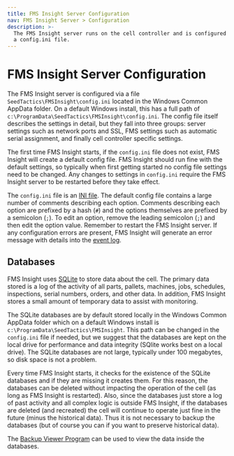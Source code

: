 ```yaml
---
title: FMS Insight Server Configuration
nav: FMS Insight Server > Configuration
description: >-
  The FMS Insight server runs on the cell controller and is configured by
  a config.ini file.
---
```


# FMS Insight Server Configuration

The FMS Insight server is configured via a file
`SeedTactics\FMSInsight\config.ini` located in the Windows Common AppData
folder. On a default Windows install, this has a full path of
`c:\ProgramData\SeedTactics\FMSInsight\config.ini`. The config file itself
describes the settings in detail, but they fall into three groups: server
settings such as network ports and SSL, FMS settings such as automatic serial
assignment, and finally cell controller specific settings.

The first time FMS Insight starts, if the `config.ini` file does not exist,
FMS Insight will create a default config file. FMS Insight should run fine
with the default settings, so typically when first getting started no config
file settings need to be changed. Any changes to settings in `config.ini`
require the FMS Insight server to be restarted before they take effect.

The `config.ini` file is an [INI file](https://en.wikipedia.org/wiki/INI_file).
The default config file contains a large number of comments describing each option.
Comments describing each option are prefixed by a hash (`#`) and the options themselves
are prefixed by a semicolon (`;`). To edit an option, remove the leading semicolon (`;`)
and then edit the option value. Remember to restart the FMS Insight server. If any configuration
errors are present, FMS Insight will generate an error message with details into the
[event log](server-errors).

## Databases

FMS Insight uses [SQLite](https://www.sqlite.org/) to store data about the cell.
The primary data stored is a log of the activity of all parts, pallets, machines, jobs,
schedules, inspections, serial numbers, orders, and other data. In addition, FMS Insight
stores a small amount of temporary data to assist with monitoring.

The SQLite databases are by default stored locally in the Windows Common
AppData folder which on a default Windows install is
`c:\ProgramData\SeedTactics\FMSInsight`. This path can be changed in the
`config.ini` file if needed, but we suggest that the databases are kept on
the local drive for performance and data integrity (SQlite works best on a
local drive). The SQLite databases are not large, typically under 100
megabytes, so disk space is not a problem.

Every time FMS Insight starts, it checks for the existence of the SQLite
databases and if they are missing it creates them. For this reason, the
databases can be deleted without impacting the operation of the cell (as long
as FMS Insight is restarted). Also, since the databases just store a log of
past activity and all complex logic is outside FMS Insight, if the databases
are deleted (and recreated) the cell will continue to operate just fine in
the future (minus the historical data). Thus it is not necessary to backup
the databases (but of course you can if you want to preserve historical
data).

The [Backup Viewer Program](client-backup-viewer) can be used to view the data inside the databases.
